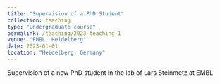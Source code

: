 ```yaml
---
title: "Supervision of a PhD Student"
collection: teaching
type: "Undergraduate course"
permalink: /teaching/2023-teaching-1
venue: "EMBL, Heidelberg"
date: 2023-01-01
location: "Heidelberg, Germany"
---
```


Supervision of a new PhD student in the lab of Lars Steinmetz at EMBL


